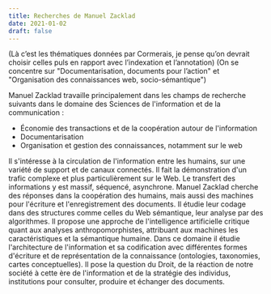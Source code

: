 ```yaml
---
title: Recherches de Manuel Zacklad
date: 2021-01-02
draft: false
---
```


(Là c’est les thématiques données par Cormerais, je pense qu’on devrait choisir celles puls en rapport avec l’indexation et l’annotation)
(On se concentre sur "Documentarisation, documents pour l’action" et "Organisation des connaissances web, socio-sémantique")

Manuel Zacklad travaille principalement dans les champs de recherche suivants dans le domaine des Sciences de l'information et de la communication :

- Économie des transactions et de la coopération autour de l'information
- Documentarisation
- Organisation et gestion des connaissances, notamment sur le web

Il s'intéresse à la circulation de l'information entre les humains, sur une variété de support et de canaux connectés. Il fait la démonstration d'un trafic complexe et plus particulièrement sur le Web. Le transfert des informations y est massif, séquencé, asynchrone. Manuel Zacklad cherche des réponses dans la coopération des humains, mais aussi des machines pour l'écriture et l'enregistrement des documents. Il étudie leur codage dans des structures comme celles du Web sémantique, leur analyse par des algorithmes. Il propose une approche de l'intelligence artificielle critique quant aux analyses anthropomorphistes, attribuant aux machines les caractéristiques et la sémantique humaine. Dans ce domaine il étudie l'architecture de l'information et sa codification avec différentes formes d'écriture et de représentation de la connaissance (ontologies, taxonomies, cartes conceptuelles). Il pose la question du Droit, de la réaction de notre société à cette ère de l'information et de la stratégie des individus, institutions pour consulter, produire et échanger des documents.
